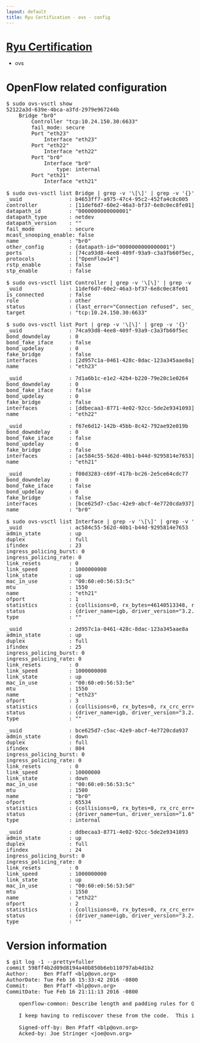 ```yaml
---
layout: default
title: Ryu Certification - ovs - config
---
```

# [Ryu Certification](http://osrg.github.io/ryu/certification.html)
* ovs 

# OpenFlow related configuration
<pre>
$ sudo ovs-vsctl show
52122a3d-639e-4bca-a3fd-2979e967244b
    Bridge "br0"
        Controller "tcp:10.24.150.30:6633"
        fail_mode: secure
        Port "eth23"
            Interface "eth23"
        Port "eth22"
            Interface "eth22"
        Port "br0"
            Interface "br0"
                type: internal
        Port "eth21"
            Interface "eth21"

$ sudo ovs-vsctl list Bridge | grep -v '\[\]' | grep -v '{}'
_uuid               : b4653ff7-a975-47c4-95c2-452fa4c8c005
controller          : [11def6d7-60e2-46a3-bf37-6e8c0ec8fe01]
datapath_id         : "0000000000000001"
datapath_type       : netdev
datapath_version    : "<built-in>"
fail_mode           : secure
mcast_snooping_enable: false
name                : "br0"
other_config        : {datapath-id="0000000000000001"}
ports               : [74ca93d8-4ee8-409f-93a9-c3a3fb60f5ec, 7d1a6b1c-e1e2-42b4-b220-79e20c1e0264, f08d3283-c69f-417b-bc26-2e5ce64cdc77, f67e6d12-142b-45bb-8c42-792ae92e019b]
protocols           : ["OpenFlow14"]
rstp_enable         : false
stp_enable          : false

$ sudo ovs-vsctl list Controller | grep -v '\[\]' | grep -v '{}'
_uuid               : 11def6d7-60e2-46a3-bf37-6e8c0ec8fe01
is_connected        : false
role                : other
status              : {last_error="Connection refused", sec_since_connect="16", sec_since_disconnect="2", state=BACKOFF}
target              : "tcp:10.24.150.30:6633"

$ sudo ovs-vsctl list Port | grep -v '\[\]' | grep -v '{}'
_uuid               : 74ca93d8-4ee8-409f-93a9-c3a3fb60f5ec
bond_downdelay      : 0
bond_fake_iface     : false
bond_updelay        : 0
fake_bridge         : false
interfaces          : [2d957c1a-0461-428c-8dac-123a345aae8a]
name                : "eth23"

_uuid               : 7d1a6b1c-e1e2-42b4-b220-79e20c1e0264
bond_downdelay      : 0
bond_fake_iface     : false
bond_updelay        : 0
fake_bridge         : false
interfaces          : [ddbecaa3-8771-4e02-92cc-5de2e9341093]
name                : "eth22"

_uuid               : f67e6d12-142b-45bb-8c42-792ae92e019b
bond_downdelay      : 0
bond_fake_iface     : false
bond_updelay        : 0
fake_bridge         : false
interfaces          : [ac584c55-562d-40b1-b44d-9295814e7653]
name                : "eth21"

_uuid               : f08d3283-c69f-417b-bc26-2e5ce64cdc77
bond_downdelay      : 0
bond_fake_iface     : false
bond_updelay        : 0
fake_bridge         : false
interfaces          : [bce625d7-c5ac-42e9-abcf-4e7720cda937]
name                : "br0"

$ sudo ovs-vsctl list Interface | grep -v '\[\]' | grep -v '{}'
_uuid               : ac584c55-562d-40b1-b44d-9295814e7653
admin_state         : up
duplex              : full
ifindex             : 23
ingress_policing_burst: 0
ingress_policing_rate: 0
link_resets         : 0
link_speed          : 1000000000
link_state          : up
mac_in_use          : "00:60:e0:56:53:5c"
mtu                 : 1550
name                : "eth21"
ofport              : 1
statistics          : {collisions=0, rx_bytes=46140513348, rx_crc_err=0, rx_dropped=0, rx_errors=0, rx_frame_err=0, rx_over_err=0, rx_packets=30831111, tx_bytes=0, tx_dropped=0, tx_errors=0, tx_packets=0}
status              : {driver_name=igb, driver_version="3.2.10-k", firmware_version="2.10-9"}
type                : ""

_uuid               : 2d957c1a-0461-428c-8dac-123a345aae8a
admin_state         : up
duplex              : full
ifindex             : 25
ingress_policing_burst: 0
ingress_policing_rate: 0
link_resets         : 0
link_speed          : 1000000000
link_state          : up
mac_in_use          : "00:60:e0:56:53:5e"
mtu                 : 1550
name                : "eth23"
ofport              : 3
statistics          : {collisions=0, rx_bytes=0, rx_crc_err=0, rx_dropped=0, rx_errors=0, rx_frame_err=0, rx_over_err=0, rx_packets=0, tx_bytes=9275847000, tx_dropped=0, tx_errors=0, tx_packets=6183898}
status              : {driver_name=igb, driver_version="3.2.10-k", firmware_version="2.10-9"}
type                : ""

_uuid               : bce625d7-c5ac-42e9-abcf-4e7720cda937
admin_state         : down
duplex              : full
ifindex             : 804
ingress_policing_burst: 0
ingress_policing_rate: 0
link_resets         : 0
link_speed          : 10000000
link_state          : down
mac_in_use          : "00:60:e0:56:53:5c"
mtu                 : 1500
name                : "br0"
ofport              : 65534
statistics          : {collisions=0, rx_bytes=0, rx_crc_err=0, rx_dropped=0, rx_errors=0, rx_frame_err=0, rx_over_err=0, rx_packets=0, tx_bytes=0, tx_dropped=0, tx_errors=0, tx_packets=0}
status              : {driver_name=tun, driver_version="1.6", firmware_version="N/A"}
type                : internal

_uuid               : ddbecaa3-8771-4e02-92cc-5de2e9341093
admin_state         : up
duplex              : full
ifindex             : 24
ingress_policing_burst: 0
ingress_policing_rate: 0
link_resets         : 0
link_speed          : 1000000000
link_state          : up
mac_in_use          : "00:60:e0:56:53:5d"
mtu                 : 1550
name                : "eth22"
ofport              : 2
statistics          : {collisions=0, rx_bytes=0, rx_crc_err=0, rx_dropped=0, rx_errors=0, rx_frame_err=0, rx_over_err=0, rx_packets=0, tx_bytes=30962303078, tx_dropped=0, tx_errors=0, tx_packets=20674016}
status              : {driver_name=igb, driver_version="3.2.10-k", firmware_version="2.10-9"}
type                : ""
</pre>

# Version information
<pre>
$ git log -1 --pretty=fuller
commit 598ff4b2d09d8194a40b850b6eb110797ab4d1b2
Author:     Ben Pfaff &lt;blp@ovn.org&gt;
AuthorDate: Tue Feb 16 15:33:42 2016 -0800
Commit:     Ben Pfaff &lt;blp@ovn.org&gt;
CommitDate: Tue Feb 16 21:11:13 2016 -0800

    openflow-common: Describe length and padding rules for OpenFlow properties.
    
    I keep having to rediscover these from the code.  This is easier.
    
    Signed-off-by: Ben Pfaff &lt;blp@ovn.org&gt;
    Acked-by: Joe Stringer &lt;joe@ovn.org&gt;
</pre>
